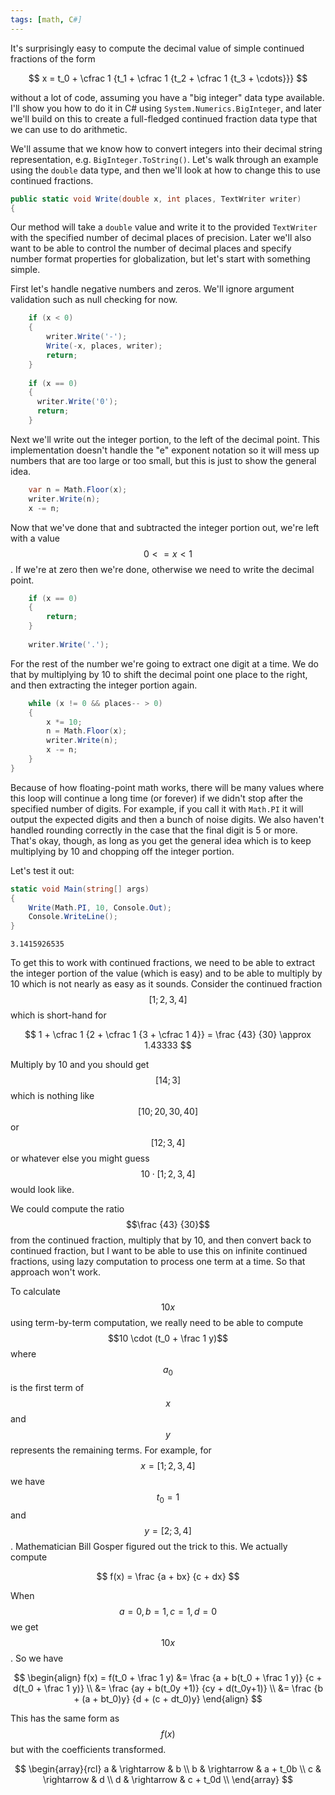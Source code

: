 ```yaml
---
tags: [math, C#]
---
```

It's surprisingly easy to compute the decimal value of simple continued fractions of the form

$$
x = t_0 + \cfrac 1 {t_1 + \cfrac 1 {t_2 + \cfrac 1 {t_3 + \cdots}}}
$$

without a lot of code, assuming you have a "big integer" data type available. I'll show you how to do it in C# using `System.Numerics.BigInteger`, and later we'll build on this to create a full-fledged continued fraction data type that we can use to do arithmetic.

We'll assume that we know how to convert integers into their decimal string representation, e.g. `BigInteger.ToString()`. Let's walk through an example using the `double` data type, and then we'll look at how to change this to use continued fractions.

```csharp
public static void Write(double x, int places, TextWriter writer)
{
```

Our method will take a `double` value and write it to the provided `TextWriter` with the specified number of decimal places of precision. Later we'll also want to be able to control the number of decimal places and specify number format properties for globalization, but let's start with something simple.

First let's handle negative numbers and zeros. We'll ignore argument validation such as null checking for now.

```csharp
    if (x < 0)
    {
        writer.Write('-');
        Write(-x, places, writer);
        return;
    }
    
    if (x == 0)
    {
      writer.Write('0');
      return;
    }
```

Next we'll write out the integer portion, to the left of the decimal point. This implementation doesn't handle the "e" exponent notation so it will mess up numbers that are too large or too small, but this is just to show the general idea.
    
```csharp
    var n = Math.Floor(x);
    writer.Write(n);
    x -= n;
```

Now that we've done that and subtracted the integer portion out, we're left with a value $$0 <= x < 1$$. If we're at zero then we're done, otherwise we need to write the decimal point.

```csharp
    if (x == 0)
    {
        return;
    }
    
    writer.Write('.');
```

For the rest of the number we're going to extract one digit at a time. We do that by multiplying by 10 to shift the decimal point one place to the right, and then extracting the integer portion again. 

```csharp
    while (x != 0 && places-- > 0)
    {
        x *= 10;
        n = Math.Floor(x);
        writer.Write(n);
        x -= n;
    }
}
```

Because of how floating-point math works, there will be many values where this loop will continue a long time (or forever) if we didn't stop after the specified number of digits. For example, if you call it with `Math.PI` it will output the expected digits and then a bunch of noise digits. We also haven't handled rounding correctly in the case that the final digit is 5 or more. That's okay, though, as long as you get the general idea which is to keep multiplying by 10 and chopping off the integer portion.

Let's test it out:

```csharp
static void Main(string[] args)
{
    Write(Math.PI, 10, Console.Out);
    Console.WriteLine();
}
```

```
3.1415926535
```

To get this to work with continued fractions, we need to be able to extract the integer portion of the value (which is easy) and to be able to multiply by 10 which is not nearly as easy as it sounds. Consider the continued fraction $$[1; 2, 3, 4]$$ which is short-hand for

$$
1 + \cfrac 1 {2 + \cfrac 1 {3 + \cfrac 1 4}} = \frac {43} {30} \approx 1.43333
$$

Multiply by 10 and you should get $$[14; 3]$$ which is nothing like $$[10; 20, 30, 40]$$ or $$[12; 3, 4]$$ or whatever else you might guess $$10 \cdot [1; 2, 3, 4]$$ would look like.

We could compute the ratio $$\frac {43} {30}$$ from the continued fraction, multiply that by 10, and then convert back to continued fraction, but I want to be able to use this on infinite continued fractions, using lazy computation to process one term at a time. So that approach won't work.

To calculate $$10x$$ using term-by-term computation, we really need to be able to compute $$10 \cdot (t_0 + \frac 1 y)$$ where $$a_0$$ is the first term of $$x$$ and $$y$$ represents the remaining terms.  For example, for $$x = [1; 2, 3, 4]$$ we have $$t_0 = 1$$ and $$y = [2; 3, 4]$$.  Mathematician Bill Gosper figured out the trick to this. We actually compute

$$
f(x) = \frac {a + bx} {c + dx}
$$

When $$a = 0, b = 1, c = 1, d = 0$$ we get $$10x$$. So we have

$$
\begin{align}
f(x) = f(t_0 + \frac 1 y) &= \frac {a + b(t_0 + \frac 1 y)} {c + d(t_0 + \frac 1 y)} \\
&= \frac {ay + b(t_0y +1)} {cy + d(t_0y+1)} \\
&= \frac {b + (a + bt_0)y} {d + (c + dt_0)y}
\end{align}
$$

This has the same form as $$f(x)$$ but with the coefficients transformed.

$$
\begin{array}{rcl}
a & \rightarrow & b  \\
b & \rightarrow & a + t_0b \\
c & \rightarrow & d \\
d & \rightarrow & c + t_0d \\
\end{array}
$$

